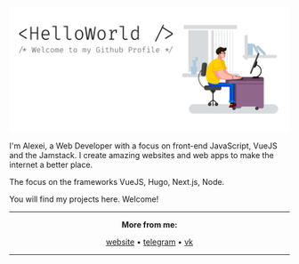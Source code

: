 [![Alex Soin - Web Developer](bg.png)](https://zencod.ru/)

I'm Alexei, a Web Developer with a focus on front-end JavaScript, VueJS and the Jamstack. I create amazing websites and web apps to make the internet a better place.

The focus on the frameworks VueJS, Hugo, Next.js, Node.

You will find my projects here. Welcome!

-----

<p align="center">
  <strong>More from me:</strong> 
</p>
<p align="center">
  <a href="https://zencod.ru">website</a> •
  <a href="https://t.me/alexsoin">telegram</a> •
  <a href="https://vk.com/alexsoin">vk</a> 
</p>

-----